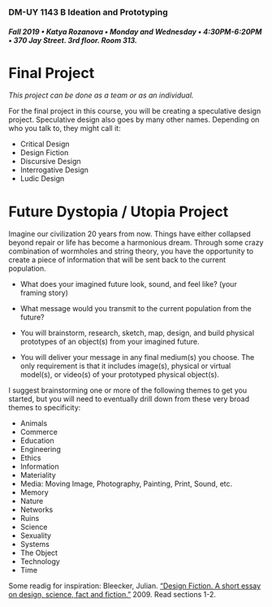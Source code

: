 ### DM-UY 1143 B Ideation and Prototyping
##### Fall 2019 • Katya Rozanova • Monday and Wednesday • 4:30PM-6:20PM • 370 Jay Street. 3rd floor. Room 313.  


# Final Project


_This project can be done as a team or as an individual._

For the final project in this course, you will be creating a speculative design project. Speculative design also goes by many other names. Depending on who you talk to, they might call it: 

* Critical Design
* Design Fiction
* Discursive Design
* Interrogative Design
* Ludic Design

# Future Dystopia / Utopia Project

Imagine our civilization 20 years from now. Things have either collapsed beyond repair or life has become a harmonious dream. Through some crazy combination of wormholes and string theory, you have the opportunity to create a piece of information that will be sent back to the current population. 

* What does your imagined future look, sound, and feel like? (your framing story)

* What message would you transmit to the current population from the future?

* You will brainstorm, research, sketch, map, design, and build physical prototypes of an object(s) from your imagined future.

* You will deliver your message in any final medium(s) you choose. The only requirement is that it includes image(s), physical or virtual model(s), or video(s) of your prototyped physical object(s).

I suggest brainstorming one or more of the following themes to get you started, but you will need to eventually drill down from these very broad themes to specificity:

*   Animals
*   Commerce
*   Education
*   Engineering
*   Ethics
*   Information
*   Materiality
*   Media: Moving Image, Photography, Painting, Print, Sound, etc.
*   Memory
*   Nature
*   Networks
*   Ruins
*   Science
*   Sexuality
*   Systems
*   The Object
*   Technology
*   Time


Some readig for inspiration:
Bleecker, Julian. 
[“Design Fiction. A short essay on design, science, fact and fiction.”](http://drbfw5wfjlxon.cloudfront.net/writing/DesignFiction_WebEdition.pdf) 
2009.
Read sections 1-2.

